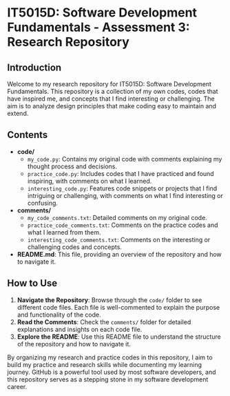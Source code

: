 # IT5015D: Software Development Fundamentals - Assessment 3: Research Repository

## Introduction
Welcome to my research repository for IT5015D: Software Development Fundamentals. This repository is a collection of my own codes, codes that have inspired me, and concepts that I find interesting or challenging. The aim is to analyze design principles that make coding easy to maintain and extend.

## Contents
- **code/**
  - `my_code.py`: Contains my original code with comments explaining my thought process and decisions.
  - `practice_code.py`: Includes codes that I have practiced and found inspiring, with comments on what I learned.
  - `interesting_code.py`: Features code snippets or projects that I find intriguing or challenging, with comments on what I find interesting or confusing.
- **comments/**
  - `my_code_comments.txt`: Detailed comments on my original code.
  - `practice_code_comments.txt`: Comments on the practice codes and what I learned from them.
  - `interesting_code_comments.txt`: Comments on the interesting or challenging codes and concepts.
- **README.md**: This file, providing an overview of the repository and how to navigate it.

## How to Use
1. **Navigate the Repository**: Browse through the `code/` folder to see different code files. Each file is well-commented to explain the purpose and functionality of the code.
2. **Read the Comments**: Check the `comments/` folder for detailed explanations and insights on each code file.
3. **Explore the README**: Use this README file to understand the structure of the repository and how to navigate it.

By organizing my research and practice codes in this repository, I aim to build my practice and research skills while documenting my learning journey. GitHub is a powerful tool used by most software developers, and this repository serves as a stepping stone in my software development career.


<!---
20241281/20241281 is a ✨ special ✨ repository because its `README.md` (this file) appears on your GitHub profile.
You can click the Preview link to take a look at your changes.
--->
